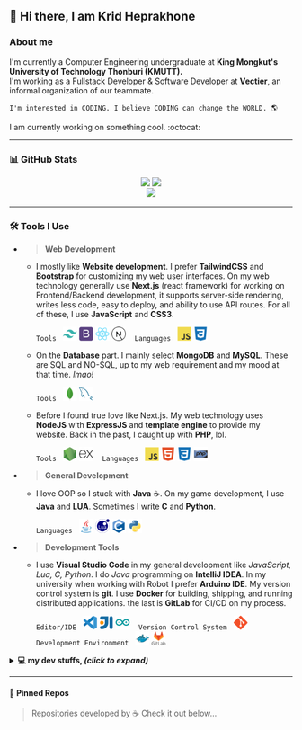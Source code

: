 ## 🙏 Hi there, I am Krid Heprakhone

### About me
I'm currently a Computer Engineering undergraduate at **King Mongkut's University of Technology Thonburi (KMUTT).**  
I'm working as a Fullstack Developer & Software Developer at **[Vectier](https://github.com/Vectier)**, an informal organization of our teammate.

```
I'm interested in CODING. I believe CODING can change the WORLD. 🌎
```

I am currently working on something cool. :octocat:

---

### 📊 GitHub Stats
<div align="center">
  <div align="center">
    <img height="175em" src="https://github-readme-stats.vercel.app/api?username=riflowth&show_icons=true&theme=dark&count_private=true" />
    <img height="175em" src="https://github-readme-stats.vercel.app/api/top-langs/?username=riflowth&layout=compact&theme=dark&langs_count=10" />
  </div>
  <div align="center">
    <img height="155em" src="http://github-readme-streak-stats.herokuapp.com?user=riflowth&theme=dark&hide_border=false&border=FFFFFF" />
  </div>
</div>

---

### 🛠 Tools I Use
  - > **Web Development**
    - I mostly like **Website development**. I prefer **TailwindCSS** and **Bootstrap** for customizing my web user interfaces. On my web technology generally use **Next.js** (react framework) for working on Frontend/Backend development, it supports server-side rendering, writes less code, easy to deploy, and ability to use API routes. For all of these, I use **JavaScript** and **CSS3**.

      `Tools` &nbsp;
      <img height="25" src="https://raw.githubusercontent.com/devicons/devicon/master/icons/tailwindcss/tailwindcss-plain.svg" alt="tailwindcss" />
      <img height="25" src="https://raw.githubusercontent.com/devicons/devicon/master/icons/bootstrap/bootstrap-plain.svg" alt="bootstrap" />
      <img height="25" src="https://raw.githubusercontent.com/devicons/devicon/master/icons/react/react-original.svg" alt="react" />
      <img height="25" style="text-color: white;" src="https://raw.githubusercontent.com/devicons/devicon/master/icons/nextjs/nextjs-line.svg" alt="nextjs" />
      &nbsp;&nbsp;
      `Languages` &nbsp;
      <img height="25" src="https://raw.githubusercontent.com/devicons/devicon/master/icons/javascript/javascript-original.svg" alt="javascript" />
      <img height="25" src="https://raw.githubusercontent.com/devicons/devicon/master/icons/css3/css3-plain.svg" alt="css3" />

    - On the **Database** part. I mainly select **MongoDB** and **MySQL**. These are SQL and NO-SQL, up to my web requirement and my mood at that time. *lmao!*

      `Tools` &nbsp;
      <img height="25" src="https://raw.githubusercontent.com/devicons/devicon/master/icons/mongodb/mongodb-original.svg" alt="mongodb" />
      <img height="25" src="https://raw.githubusercontent.com/devicons/devicon/master/icons/mysql/mysql-original.svg" alt="mysql" />

    - Before I found true love like Next.js. My web technology uses **NodeJS** with **ExpressJS** and **template engine** to provide my website. Back in the past, I caught up with **PHP**, lol.

      `Tools` &nbsp;
      <img height="25" src="https://raw.githubusercontent.com/github/explore/80688e429a7d4ef2fca1e82350fe8e3517d3494d/topics/nodejs/nodejs.png" alt="nodejs" />
      <img height="25" src="https://raw.githubusercontent.com/devicons/devicon/master/icons/express/express-original.svg" alt="express" />
      &nbsp;&nbsp;
      `Languages` &nbsp;
      <img height="25" src="https://raw.githubusercontent.com/devicons/devicon/master/icons/javascript/javascript-original.svg" alt="javascript" />
      <img height="25" src="https://raw.githubusercontent.com/devicons/devicon/master/icons/html5/html5-plain.svg" alt="html5" />
      <img height="25" src="https://raw.githubusercontent.com/devicons/devicon/master/icons/css3/css3-plain.svg" alt="css3" />
      <img height="25" src="https://raw.githubusercontent.com/devicons/devicon/master/icons/php/php-original.svg" alt="php" />
      
  - > **General Development**
    - I love OOP so I stuck with **Java** ☕. On my game development, I use **Java** and **LUA**. Sometimes I write **C** and **Python**.
    
      `Languages` &nbsp;
      <img height="25" src="https://raw.githubusercontent.com/devicons/devicon/master/icons/java/java-original.svg" alt="java" />
      <img height="25" src="https://raw.githubusercontent.com/devicons/devicon/master/icons/lua/lua-plain-wordmark.svg" alt="lua" />
      <img height="25" src="https://raw.githubusercontent.com/devicons/devicon/master/icons/c/c-original.svg" alt="c" />
      <img height="25" src="https://raw.githubusercontent.com/devicons/devicon/master/icons/python/python-original.svg" alt="python" />
    
  - > **Development Tools**
    - I use **Visual Studio Code** in my general development like *JavaScript, Lua, C, Python*. I do *Java* programming on **IntelliJ IDEA**. In my university when working with Robot I prefer **Arduino IDE**. My version control system is **git**. I use **Docker** for building, shipping, and running distributed applications. the last is **GitLab** for CI/CD on my process.

      `Editor/IDE` &nbsp;
      <img height="25" src="https://raw.githubusercontent.com/devicons/devicon/master/icons/vscode/vscode-original.svg" alt="vscode" />
      <img height="25" src="https://raw.githubusercontent.com/devicons/devicon/master/icons/intellij/intellij-original.svg" alt="intellij" />
      <img height="25" src="https://raw.githubusercontent.com/devicons/devicon/master/icons/arduino/arduino-original.svg" alt="arduino" />
      &nbsp;&nbsp;
      `Version Control System` &nbsp;
      <img height="25" src="https://raw.githubusercontent.com/devicons/devicon/master/icons/git/git-original.svg" alt="git" />
      &nbsp;&nbsp;
      `Development Environment` &nbsp;
      <img height="25" src="https://raw.githubusercontent.com/devicons/devicon/master/icons/docker/docker-original.svg" alt="docker" />
      <img height="25" src="https://raw.githubusercontent.com/devicons/devicon/master/icons/gitlab/gitlab-original-wordmark.svg" alt="gitlab" />

<details>
  <summary><b>💻 my dev stuffs, <i>(click to expand)</i></b></summary>
  <ul>
    <li><b>MacBook Pro (16-inch, 2019)</b>
      <ul>
        <li>CPU: Intel Core i9</li>
        <li>Memory: 16 GB</li>
        <li>GPU: AMD Radeon Pro 5500, Intel UHD Graphics 630</li>
      </ul>
    </li>
    <li><b>Custom PC</b>
      <ul>
        <li>CPU: AMD Ryzen 5 2600</li>
        <li>Memory: 16 GB</li>
        <li>GPU: NVIDIA GeForce GTX 1660 SUPER</li>
      </ul>
    </li>
    <li><b>Monitors</b>
      <ul>
        <li>DELL ALIENWARE AW3420DW</li>
        <li>DELL U2720Q</li>
      </ul>
    </li>
  </ul>
</details>

---

#### 📌 Pinned Repos
> Repositories developed by :coffee: Check it out below...
